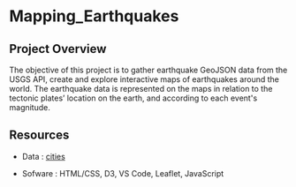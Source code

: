 # Mapping_Earthquakes

## Project Overview

The objective of this project is to gather earthquake GeoJSON data from the USGS API, create and explore interactive maps of earthquakes around the world.
The earthquake data is represented on the maps in relation to the tectonic plates’ location on the earth, and according to each event's magnitude.


## Resources

- Data : [cities](/Mapping_GeoJSON_Points/static/js/cities.js)

- Sofware : HTML/CSS, D3, VS Code, Leaflet, JavaScript
